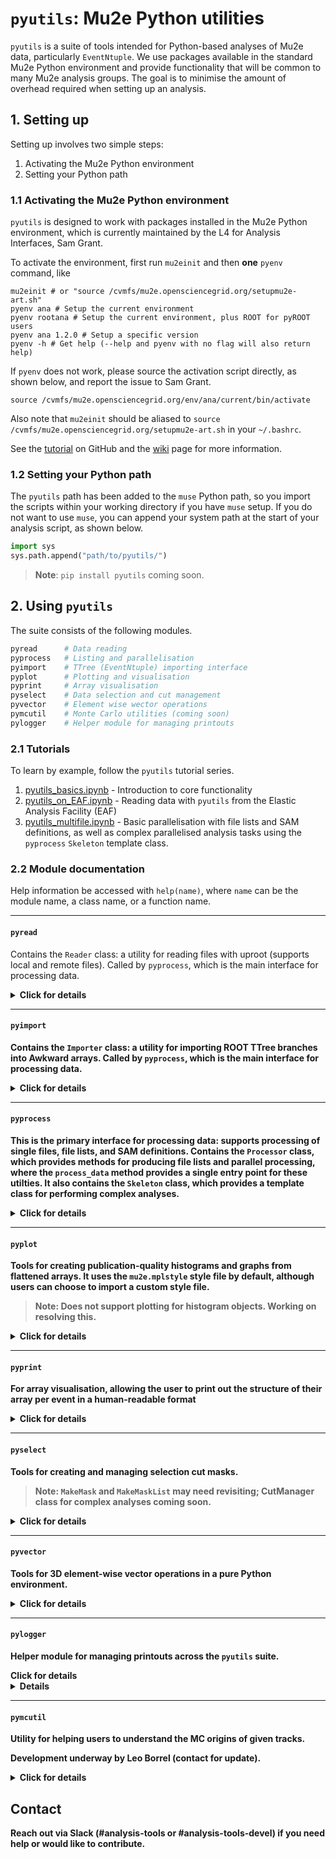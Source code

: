 # `pyutils`: Mu2e Python utilities

`pyutils` is a suite of tools intended for Python-based analyses of Mu2e data, particularly `EventNtuple`. We use packages available in the standard Mu2e Python environment and provide functionality that will be common to many Mu2e analysis groups. The goal is to minimise the amount of overhead required when setting up an analysis.  

## 1. Setting up 

Setting up involves two simple steps: 

1. Activating the Mu2e Python environment
2. Setting your Python path
   
### 1.1 Activating the Mu2e Python environment

`pyutils` is designed to work with packages installed in the Mu2e Python environment, which is currently maintained by the L4 for Analysis Interfaces, Sam Grant.

To activate the environment, first run `mu2einit` and then **one** `pyenv` command, like

```
mu2einit # or "source /cvmfs/mu2e.opensciencegrid.org/setupmu2e-art.sh"
pyenv ana # Setup the current environment
pyenv rootana # Setup the current environment, plus ROOT for pyROOT users 
pyenv ana 1.2.0 # Setup a specific version
pyenv -h # Get help (--help and pyenv with no flag will also return help)
```

If `pyenv` does not work, please source the activation script directly, as shown below, and report the issue to Sam Grant.

```
source /cvmfs/mu2e.opensciencegrid.org/env/ana/current/bin/activate
```

Also note that `mu2einit` should be aliased to `source /cvmfs/mu2e.opensciencegrid.org/setupmu2e-art.sh` in your `~/.bashrc`.

See the [tutorial](https://github.com/Mu2e/Tutorial/blob/main/EAF/Docs/06-TheMu2eEnvironment.md) on GitHub and the [wiki](https://mu2ewiki.fnal.gov/wiki/Elastic_Analysis_Facility_(EAF)#The_Mu2e_environment) page for more information.

### 1.2 Setting your Python path

The `pyutils` path has been added to the `muse` Python path, so you import the scripts within your working directory if you have `muse` setup. If you do not want to use `muse`, you can append your system path at the start of your analysis script, as shown below. 

```python
import sys
sys.path.append("path/to/pyutils/")
```

>**Note**: `pip install pyutils` coming soon. 

## 2. Using `pyutils` 

The suite consists of the following modules.
```python
pyread      # Data reading 
pyprocess   # Listing and parallelisation 
pyimport    # TTree (EventNtuple) importing interface 
pyplot      # Plotting and visualisation 
pyprint     # Array visualisation 
pyselect    # Data selection and cut management 
pyvector    # Element wise wector operations
pymcutil    # Monte Carlo utilities (coming soon)
pylogger    # Helper module for managing printouts
```

### 2.1 Tutorials

To learn by example, follow the `pyutils` tutorial series.

1. [pyutils_basics.ipynb](../../example-analysis-scripts/pyutils-examples/pyutils_basics.ipynb) - Introduction to core functionality
1. [pyutils_on_EAF.ipynb](../../example-analysis-scripts/pyutils-examples/pyutils_on_EAF.ipynb) - Reading data with `pyutils` from the Elastic Analysis Facility (EAF) 
1. [pyutils_multifile.ipynb](../../example-analysis-scripts/pyutils-examples/pyutils_multifile.ipynb) - Basic parallelisation with file lists and SAM definitions, as well as complex parallelised analysis tasks using the `pyprocess` `Skeleton` template class.


### 2.2 Module documentation 

Help information be accessed with `help(name)`, where `name` can be the module name, a class name, or a function name. 

---

#### `pyread` 

Contains the `Reader` class: a utility for reading files with uproot (supports local and remote files). Called by `pyprocess`, which is the main interface for processing data.

<details>
<summary><strong>Click for details<strong></summary>
    
```
NAME
    pyread

CLASSES
    builtins.object
        Reader

    class Reader(builtins.object)
     |  Reader(use_remote=False, location='tape', schema='root', verbosity=1)
     |
     |  Unified interface for accessing files, either locally or remotely
     |
     |  Methods defined here:
     |
     |  __init__(self, use_remote=False, location='tape', schema='root', verbosity=1)
     |      Initialise the reader
     |
     |      Args:
     |          use_remote (bool, opt): Whether to use remote access methods
     |          location (str, opt): File location for remote files: tape (default), disk, scratch, nersc
     |          schema (str, opt): Schema for remote file path: root (default), http, path , dcap, samFile
     |          verbosity (int, opt): Level of output detail (0: errors only, 1: info & warnings, 2: max)
     |
     |  read_file(self, file_path)
     |      Read a file using the appropriate method
     |
     |      Args:
     |          file_path: Path to the file
     |
     |      Returns:
     |          Uproot file object
     |
     |  ----------------------------------------------------------------------

```
</details>

---

#### `pyimport`

Contains the `Importer` class: a utility for importing ROOT TTree branches into Awkward arrays. Called by `pyprocess`, which is the main interface for processing data.

<details>
<summary><strong>Click for details<strong></summary>

```
NAME
    pyimport

CLASSES
    builtins.object
        Importer

    class Importer(builtins.object)
     |  Importer(file_name, branches, dir_name='EventNtuple', tree_name='ntuple', use_remote=False, location='tape', schema='root', verbosity=1)
     |
     |  Utility class for importing branches from ROOT TTree files
     |
     |  Intended to used via by the pyprocess Processor class
     |
     |  Methods defined here:
     |
     |  __init__(self, file_name, branches, dir_name='EventNtuple', tree_name='ntuple', use_remote=False, location='tape', schema='root', verbosity=1)
     |      Initialise the importer
     |
     |      Args:
     |          file_name: Name of the file
     |          branches: Flat list or grouped dict of branches to import
     |          dir_name: Ntuple directory in file
     |          tree_name: Ntuple name in file directory
     |          use_remote: Flag for reading remote files
     |          location: Remote files only. File location: tape (default), disk, scratch, nersc
     |          schema: Remote files only. Schema used when writing the URL: root (default), http, path, dcap, samFile
     |          verbosity: Print detail level (0: minimal, 1: medium, 2: maximum)
     |
     |  import_branches(self)
     |      Internal function to open ROOT file and import specified branches
     |
     |      Returns:
     |          Awkward array with imported data
     |
     |  ----------------------------------------------------------------------
```

</details>

---

#### `pyprocess`

**This is the primary interface for processing data**: supports processing of single files, file lists, and SAM definitions. Contains the `Processor` class, which provides methods for producing file lists and parallel processing, where the `process_data` method provides a single entry point for these utilties. It also contains the `Skeleton` class, which provides a template class for performing complex analyses.

<details>
<summary><strong>Click for details<strong></summary>

```
NAME
    pyprocess

CLASSES
    builtins.object
        Processor
        Skeleton

    class Processor(builtins.object)
     |  Processor(dir_name='EventNtuple', tree_name='ntuple', use_remote=False, location='tape', schema='root', verbosity=1)
     |
     |  Interface for processing files or datasets
     |
     |  Methods defined here:
     |
     |  __init__(self, dir_name='EventNtuple', tree_name='ntuple', use_remote=False, location='tape', schema='root', verbosity=1)
     |      Initialise the processor
     |
     |      Args:
     |          dir_name (str, opt): Ntuple directory in file
     |          tree_name (str, opt): Ntuple name in file directory
     |          use_remote (bool, opt): Flag for reading remote files
     |          location (str, opt): Remote files only. File location: tape (default), disk, scratch, nersc
     |          schema (str, opt): Remote files only. Schema used when writing the URL: root (default), http, path, dcap, samFile
     |          verbosity (int, opt): Level of output detail (0: errors only, 1: info, warnings, 2: max)
     |
     |  get_file_list(self, defname=None, file_list_path=None)
     |      Utility to get a list of files from a SAM definition OR a text file
     |
     |      Args:
     |          defname: SAM definition name
     |          file_list_path: Path to a plain text file containing file paths
     |
     |      Returns:
     |          List of file paths
     |
     |  process_data(self, file_name=None, file_list_path=None, defname=None, branches=None, max_workers=None, custom_process_func=None, use_processes=False)
     |      Process the data
     |
     |      Args:
     |          file_name: File name
     |          defname: SAM definition name
     |          file_list_path: Path to file list
     |          branches: Flat list or grouped dict of branches to import
     |          max_workers: Maximum number of parallel workers
     |          custom_process_func: Optional custom processing function for each file
     |          use_processes: Whether to use processes rather than threads
     |
     |      Returns:
     |          - If custom_process_func is None: a concatenated awkward array with imported data from all files
     |          - If custom_process_func is not None: a list of outputs from the custom process
     |
     |  ----------------------------------------------------------------------

    class Skeleton(builtins.object)
     |  Skeleton(verbosity=1)
     |
     |  Template class for creating a custom analysis processor
     |
     |  This template demonstrates how to create a class to run
     |  custom analysis jobs with the Processor framework
     |
     |  To use this skeleton:
     |  1. Either initilaise the entire class or pass it as an argument to your Processor class
     |  2. Customize the __init__ method with your configuration
     |  3. Implement your processing logic in the process method
     |  4. Add any additional helper methods you need
     |  5. Override methods as needed
     |
     |  Methods defined here:
     |
     |  __init__(self, verbosity=1)
     |      Initialise your file processor with configuration parameters
     |
     |      Customise this method to include parameters specific to your analysis.
     |
     |      Args:
     |          verbosity (int, opt): Level of output detail (0: errors only, 1: info, 2: debug, 3: max)
     |
     |  execute(self)
     |      Run the processor on the configured files
     |
     |      Returns:
     |          Combined results from all processed files
     |
     |  process_file(self, file_name)
     |      Process a single file
     |
     |      This is the core method that will be called for each file.
     |      Implement your file processing logic here.
     |
     |      Args:
     |          file_name: Name of the file to process
     |
     |      Returns:
     |          Any data structure representing the processed result
     |
     |  process_results(self)
     |      Run post processing on the results list
     |
     |  ----------------------------------------------------------------------q
```

</details>

---

#### `pyplot`

Tools for creating publication-quality histograms and graphs from flattened arrays. It uses the `mu2e.mplstyle` style file by default, although users can choose to import a custom style file.

>**Note**: Does not support plotting for histogram objects. Working on resolving this.

<details>
<summary><strong>Click for details<strong></summary>

```
     |  Methods defined here:
     |
     |  __init__(self, style_path=None, verbosity=1)
     |      Initialise the Plot class.
     |
     |      Args:
     |          style_path (str, opt): Path to matplotlib style file. (Default: Mu2e style)
     |          verbosity (int, opt): Level of output detail (0: errors only, 1: info & warnings, 2: max)
     |
     |  get_stats(self, array, xmin, xmax)
     |      Calculate 'stat box' statistics from a 1D array.
     |
     |      Args:
     |        array (np.ndarray): Input array
     |        xmin (float): Minimum x-axis value
     |        xmax (float): Maximum x-axis value
     |
     |      Returns:
     |        tuple: (n_entries, mean, mean_err, std_dev, std_dev_err, underflows, overflows)
     |
     |  plot_1D(self, array, nbins=100, xmin=-1.0, xmax=1.0, weights=None, title=None, xlabel=None, ylabel=None, col='black', leg_pos='best', out_path=None, dpi=300, log_x=False, log_y=False, norm_by_area=False, under_over=False, stat_box=True, stat_box_errors=False, error_bars=False, ax=None, show=True)
     |      Create a 1D histogram from an array of values.
     |
     |      Args:
     |        array (np.ndarray): Input data array
     |        weights (np.ndarray, optional): Weights for each value
     |        nbins (int, optional): Number of bins. Defaults to 100
     |        xmin (float, optional): Minimum x-axis value. Defaults to -1.0
     |        xmax (float, optional): Maximum x-axis value. Defaults to 1.0
     |        title (str, optional): Plot title
     |        xlabel (str, optional): X-axis label
     |        ylabel (str, optional): Y-axis label
     |        col (str, optional): Histogram color. Defaults to 'black'
     |        leg_pos (str, optional): Legend position. Defaults to 'best'
     |        out_path (str, optional): Path to save the plot
     |        dpi (int, optional): DPI for saved plot. Defaults to 300
     |        log_x (bool, optional): Use log scale for x-axis. Defaults to False
     |        log_y (bool, optional): Use log scale for y-axis. Defaults to False
     |        under_over (bool, optional): Show overflow/underflow stats. Defaults to False
     |        stat_box (bool, optional): Show statistics box. Defaults to True
     |        stat_box_errors (bool, optional): Show errors in stats box. Defaults to False
     |        error_bars (bool, optional): Show error bars on bins. Defaults to False
     |        ax (plt.Axes, optional): External custom axes
     |        show (bool, optional): Display the plot, defaults to True
     |
     |      Raises:
     |        ValueError: If array is empty or None
     |
     |  plot_1D_overlay(self, hists_dict, weights=None, nbins=100, xmin=-1.0, xmax=1.0, title=None, xlabel=None, ylabel=None, out_path=None, dpi=300, leg_pos='best', log_x=False, log_y=False, norm_by_area=False, ax=None, show=True)
     |      Overlay multiple 1D histograms from a dictionary of arrays.
     |
     |      Args:
     |          hists_dict (Dict[str, np.ndarray]): Dictionary mapping labels to arrays
     |          weights (List[np.ndarray], optional): List of weight arrays for each histogram
     |          nbins (int, optional): Number of bins. Defaults to 100
     |          xmin (float, optional): Minimum x-axis value. Defaults to -1.0
     |          xmax (float, optional): Maximum x-axis value. Defaults to 1.0
     |          title (str, optional): Plot title
     |          xlabel (str, optional): X-axis label
     |          ylabel (str, optional): Y-axis label
     |          out_path (str, optional): Path to save the plot
     |          dpi (int, optional): DPI for saved plot. Defaults to 300
     |          leg_pos (str, optional): Legend position. Defaults to 'best'
     |          log_x (bool, optional): Use log scale for x-axis. Defaults to False
     |          log_y (bool, optional): Use log scale for y-axis. Defaults to False
     |          ax (plt.Axes, optional): External custom axes.
     |          show (bool, optional): Display the plot. Defaults to True
     |
     |      Raises:
     |          ValueError: If hists_dict is empty or None
     |          ValueError: If weights length doesn't match number of histograms
     |
     |  plot_2D(self, x, y, weights=None, nbins_x=100, xmin=-1.0, xmax=1.0, nbins_y=100, ymin=-1.0, ymax=1.0, title=None, xlabel=None, ylabel=None, zlabel=None, out_path=None, cmap='inferno', dpi=300, log_x=False, log_y=False, log_z=False, colorbar=True, ax=None, show=True)
     |      Plot a 2D histogram from two arrays of the same length.
     |
     |      Args:
     |          x (np.ndarray): Array of x-values
     |          y (np.ndarray): Array of y-values
     |          weights (np.ndarray, optional): Optional weights for each point
     |          nbins_x (int): Number of bins in x. Defaults to 100
     |          xmin (float): Minimum x value. Defaults to -1.0
     |          xmax (float): Maximum x value. Defaults to 1.0
     |          nbins_y (int): Number of bins in y. Defaults to 100
     |          ymin (float): Minimum y value. Defaults to -1.0
     |          ymax (float): Maximum y value. Defaults to 1.0
     |          title (str, optional): Plot title
     |          xlabel (str, optional): X-axis label
     |          ylabel (str, optional): Y-axis label
     |          zlabel (str, optional): Colorbar label
     |          out_path (str, optional): Path to save the plot
     |          cmap (str): Matplotlib colormap name. Defaults to 'inferno'
     |          dpi (int): DPI for saved plot. Defaults to 300
     |          log_x (bool): Use log scale for x-axis
     |          log_y (bool): Use log scale for y-axis
     |          log_z (bool): Use log scale for color values
     |          cbar (bool): Whether to show colorbar. Defaults to True
     |          ax (plt.Axes, optional): External custom axes.
     |          show (bool): show (bool, optional): Display the plot. Defaults to True
     |
     |      Raises:
     |          ValueError: If input arrays are empty or different lengths
     |
     |  plot_graph(self, x, y, xerr=None, yerr=None, title=None, xlabel=None, ylabel=None, xmin=None, xmax=None, ymin=None, ymax=None, col='black', linestyle='None', out_path=None, dpi=300, log_x=False, log_y=False, ax=None, show=True)
     |      Plot a scatter graph with optional error bars.
     |
     |      Args:
     |        x (np.ndarray): Array of x-values
     |        y (np.ndarray): Array of y-values
     |        xerr (np.ndarray, optional): X error bars
     |        yerr (np.ndarray, optional): Y error bars
     |        title (str, optional): Plot title
     |        xlabel (str, optional): X-axis label
     |        ylabel (str, optional): Y-axis label
     |        xmin (float, optional): Minimum x value
     |        xmax (float, optional): Maximum x value
     |        ymin (float, optional): Minimum y value
     |        ymax (float, optional): Maximum y value
     |        color (str): Marker and error bar color, defaults to 'black'
     |        linestyle (str): Style for connecting lines, defaults to 'None'
     |        out_path (str, optional): Path to save the plot
     |        dpi (int): DPI for saved plot. Defaults to 300
     |        log_x (bool): Use log scale for x-axis, defaults to False
     |        log_y (bool): Use log scale for y-axis, defaults to False
     |        ax (plt.Axes, optional): Optional matplotlib axes to plot on
     |        show (bool): Whether to display plot, defaults to True
     |
     |      Raises:
     |        ValueError: If input arrays have different lengths
     |
     |  plot_graph_overlay(self, graphs, title=None, xlabel=None, ylabel=None, xmin=None, xmax=None, ymin=None, ymax=None, legend_position='best', linestyle='None', out_path=None, log_x=False, log_y=False, dpi=300, ax=None, show=True)
     |      Overlay multiple scatter graphs with optional error bars.
     |
     |      Args:
     |        graphs (dict): Dictionary of graphs to plot, where each graph is a dictionary:
     |          {
     |            'label1': {
     |              'x': x_array,
     |              'y': y_array,
     |              'xerr': xerr_array,  # optional
     |              'yerr': yerr_array   # optional
     |            },
     |            'label2': {...}
     |          }
     |        title (str, optional): Plot title
     |        xlabel (str, optional): X-axis label
     |        ylabel (str, optional): Y-axis label
     |        xmin (float, optional): Minimum x value
     |        xmax (float, optional): Maximum x value
     |        ymin (float, optional): Minimum y value
     |        ymax (float, optional): Maximum y value
     |        leg_pos (str): Position of legend. Defaults to 'best'
     |        linestyle (str): Style for connecting lines. Defaults to 'None'
     |        out_path (str, optional): Path to save plot
     |        log_x (bool): Use log scale for x-axis, defaults to False
     |        log_y (bool): Use log scale for y-axis, defaults to False
     |        dpi (int): DPI for saved plot, defaults to 300
     |        ax (plt.Axes, optional): Optional matplotlib axes to plot on
     |        show (bool): Whether to display plot. Defaults to True
     |
     |      Raises:
     |          ValueError: If any graph data is malformed or arrays have different lengths
     |
     |  round_to_sig_fig(self, val, sf)
     |      Round a value to a specified number of significant figures.
     |
     |      Args:
     |          val (float): Value to round
     |          sf (int): Number of significant figures
     |
     |      Returns:
     |          float: Rounded value
     |
     |      Note:
     |          Returns original value for 0 or NaN inputs
     |
     |  ----------------------------------------------------------------------
```

</details>

---

#### `pyprint`

For array visualisation, allowing the user to print out the structure of their array per event in a human-readable format

<details>
<summary><strong>Click for details<strong></summary>
    
```
NAME
    pyprint

CLASSES
    builtins.object
        Print

    class Print(builtins.object)
     |  Print(verbose=False, precision=1)
     |
     |  Utility class for printing structured event data in a human-readable format.
     |
     |  This class provides methods to print individual events or multiple events from
     |  an Awkward array, handling nested fields and subfields recursively.
     |
     |  Methods defined here:
     |
     |  __init__(self, verbose=False, precision=1)
     |      Initialise Print
     |
     |      Args:
     |          verbose (bool, optional): Print full arrays without truncation. Defaults to False.
     |          precision (int, optional): Specifiy the number of decimal points when using verbose option. Defaults to 1.
     |
     |  print_event(self, event, prefix='')
     |      Print a single event in human-readable format, including all fields and subfields.
     |
     |      Args:
     |        event (awkward.Array): Event to print, containing fields and possibly subfields
     |        prefix (str, optional): Prefix to prepend to field names. Used for nested fields. Defaults to empty string.
     |
     |      Note:
     |        Recursively handles nested fields, e.g. field.subfield.value
     |
     |  print_n_events(self, array, n_events=1)
     |      Print the first n events from an array in human-readable format.
     |
     |      Args:
     |        array_ (awkward.Array): Array of events to print
     |        n (int, optional): Number of events to print. Defaults to 1.
     |
     |      Note:
     |        Prints a separator line between events for better readability.
     |        Events are numbered starting from 1.
     |
     |      Example:
     |        >>> printer = Print()
     |        >>> printer.PrintNEvents(events, n_events=2)
     |
     |        ---> Printing 2 event(s)...
     |
     |        -------------------------------------------------------------------------------------
     |        field1: value
     |        field2.subfield1: value
     |        -------------------------------------------------------------------------------------
     |
     |        -------------------------------------------------------------------------------------
     |        field1: value
     |        field2.subfield1: value
     |        -------------------------------------------------------------------------------------
     |
     |  ----------------------------------------------------------------------
```

</details>

---

#### `pyselect`

Tools for creating and managing selection cut masks. 

>**Note**: `MakeMask` and `MakeMaskList` may need revisiting; CutManager class for complex analyses coming soon. 

<details>
<summary><strong>Click for details<strong></summary>

```
NAME
    pyselect

CLASSES
    builtins.object
        Select

    class Select(builtins.object)
     |  Select(verbosity=1)
     |
     |  Class for standard selection cuts with EventNtuple data in Awkward format
     |
     |  Methods defined here:
     |
     |  MakeMask(self, branch, treename, leaf, eql, v1, v2=None)
     |      makes a mask for the chosen branch/leaf v1 = min, v2 = max, use eql if you want it == v1
     |
     |  MakeMaskList(self, branch, treenames, leaves, eqs, v1s, v2s)
     |      makes a mask for the chosen branch/leaf v1 = min, v2 = max, use eql if you want it == v1
     |
     |  __init__(self, verbosity=1)
     |      Initialise the selector
     |
     |      Args:
     |          verbosity (int, optional): Print detail level (0: minimal, 1: medium, 2: maximum). Defaults to 1.
     |
     |  hasTrkCrvCoincs(self, trks, ntuple, tmax)
     |      simple function to remove anything close to a crv coinc
     |
     |  has_n_hits(self, data, n_hits)
     |      Return boolean array for tracks with hits above a specified value
     |
     |      Hits in this context is nactive planes
     |
     |      Args:
     |          data (awkward.Array): Input array containing the trk.nactive branch
     |          n_hits (int): The minimum number of track hits (nactive)
     |
     |  is_downstream(self, data, branch_name='trksegs')
     |      Return boolean array for upstream track segments
     |
     |      Args:
     |          data (awkward.Array): Input array containing the segments branch
     |          branch_name (str, optional): Name of the segments branch for backwards compatibility. Defaults to 'trksegs'
     |
     |  is_electron(self, data)
     |      Return boolean array for electron tracks which can be used as a mask
     |
     |      Args:
     |          data (awkward.Array): Input array containing the "trk" branch
     |
     |  is_mu_minus(self, data)
     |      Return boolean array for negative muon tracks which can be used as a mask
     |
     |      Args:
     |          data (awkward.Array): Input array containing the "trk" branch
     |
     |  is_mu_plus(self, data)
     |      Return boolean array for positive muon tracks which can be used as a mask
     |
     |      Args:
     |          data (awkward.Array): Input array containing the "trk" branch
     |
     |  is_particle(self, data, particle)
     |      Return boolean array for tracks of a specific particle type which can be used as a mask
     |
     |      Args:
     |          data (awkward.Array): Input array containing the "trk" branch
     |          particle (string): particle type, 'e-', 'e+', 'mu-', or 'mu+'
     |
     |  is_positron(self, data)
     |      Return boolean array for positron tracks which can be used as a mask
     |
     |      Args:
     |          data (awkward.Array): Input array containing the "trk" branch
     |
     |  is_reflected(self, data, branch_name='trksegs')
     |      Return boolean array for reflected tracks
     |
     |      Reflected tracks have both upstream and downstream segments at the tracker entrance
     |
     |      Args:
     |          data (awkward.Array): Input array containing segments branch
     |          branch_name (str, optional): Name of the segments branch for backwards compatibility. Defaults to 'trksegs'
     |
     |  is_upstream(self, data, branch_name='trksegs')
     |      Return boolean array for downstream track segments
     |
     |      Args:
     |          data (awkward.Array): Input array containing the segments branch
     |          branch_name (str, optional): Name of the segments branch for backwards compatibility. Defaults to 'trksegs'
     |
     |  select_surface(self, data, sid, sindex=0, branch_name='trksegs')
     |      Return boolean array for track segments intersecting a specific surface
     |
     |      Args:
     |          data (awkward.Array): Input array containing segments branch
     |          sid (int): ID of the intersected surface
     |          sindex (int, optional): Index to the intersected surface (for multi-surface elements). Defaults to 0.
     |          branch_name (str, optional): Name of the segments branch for backwards compatibility. Defaults to 'trksegs'
     |
     |  select_trkqual(self, data, quality)
     |      Return boolean array for tracks above a specified quality
     |
     |      Args:
     |          data (awkward.Array): Input array containing the trkqual.result branch
     |          quality (float): The numerical output of the MVA
     |
     |  ----------------------------------------------------------------------
```
    
</details>

---

#### `pyvector`

Tools for 3D element-wise vector operations in a pure Python environment. 

<details>
<summary><strong>Click for details<strong></summary>

```
NAME
    pyvector

CLASSES
    builtins.object
        Vector

    class Vector(builtins.object)
     |  Vector(verbosity=1)
     |
     |  Methods for handling vector operations with Awkward arrays
     |
     |  Methods defined here:
     |
     |  __init__(self, verbosity=1)
     |      Initialise Vector
     |
     |      Args:
     |          Print detail level (0: minimal, 1: medium, 2: maximum)
     |
     |  get_mag(self, branch, vector_name)
     |      Return an array of vector magnitudes for specified branch
     |
     |      Args:
     |          branch (awkward.Array): The branch, such as trgsegs or crvcoincs
     |          vector_name: The parameter associated with the vector, such as 'mom' or 'pos'
     |
     |  get_vector(self, branch, vector_name)
     |      Return an array of XYZ vectors for specified branch
     |
     |      Args:
     |          branch (awkward.Array): The branch, such as trgsegs or crvcoincs
     |          vector_name: The parameter associated with the vector, such as 'mom' or 'pos'
     |
     |  ----------------------------------------------------------------------
```

</details>

---

#### `pylogger`

Helper module for managing printouts across the `pyutils` suite.


<summary><strong>Click for details<strong></summary>
<details>
    
```
NAME
    pylogger

CLASSES
    builtins.object
        Logger

    class Logger(builtins.object)
     |  Logger(verbosity=1, print_prefix='[pylogger]')
     |
     |  Helper class for consistent logging with emoji indicators
     |
     |  Methods defined here:
     |
     |  __init__(self, verbosity=1, print_prefix='[pylogger]')
     |      Initialize the Logger
     |
     |      Args:
     |          verbosity (int, opt): Level of output detail (0: errors only, 1: info, 2: max)
     |          print_prefix (str, opt): Prefix for printouts, e.g. "[pyprocess]"
     |
     |  log(self, message, level_name=None)
     |      Print a message based on verbosity level
     |
     |      Args:
     |          message (str): The message to print
     |          level (str, optional): Level name (error, info, success, warning, debug, max)
     |
     |  ----------------------------------------------------------------------
```

</details>

---

#### `pymcutil`

Utility for helping users to understand the MC origins of given tracks.

Development underway by Leo Borrel (contact for update).

<details>
<summary><strong>Click for details<strong></summary>

```
NAME
    pymcutil - #TODO
```

</details>

## Contact

Reach out via Slack (#analysis-tools or #analysis-tools-devel) if you need help or would like to contribute.

